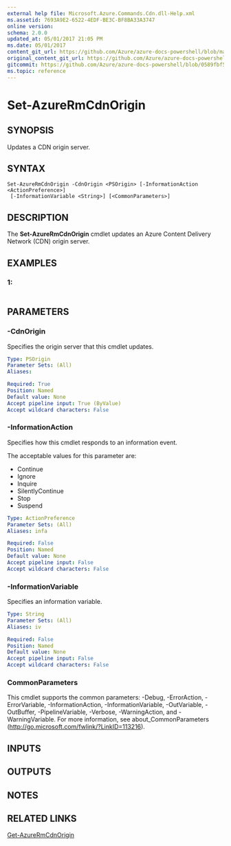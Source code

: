 ```yaml
---
external help file: Microsoft.Azure.Commands.Cdn.dll-Help.xml
ms.assetid: 7693A9E2-6522-4EDF-BE3C-BF8BA33A3747
online version:
schema: 2.0.0
updated_at: 05/01/2017 21:05 PM
ms.date: 05/01/2017
content_git_url: https://github.com/Azure/azure-docs-powershell/blob/master/azureps-cmdlets-docs/ResourceManager/AzureRM.Cdn/v1.0.6/Set-AzureRmCdnOrigin.md
original_content_git_url: https://github.com/Azure/azure-docs-powershell/blob/master/azureps-cmdlets-docs/ResourceManager/AzureRM.Cdn/v1.0.6/Set-AzureRmCdnOrigin.md
gitcommit: https://github.com/Azure/azure-docs-powershell/blob/0589fbf53d27e39e0cf445261d29c64fb0859d62
ms.topic: reference
---
```


# Set-AzureRmCdnOrigin

## SYNOPSIS
Updates a CDN origin server.

## SYNTAX

```
Set-AzureRmCdnOrigin -CdnOrigin <PSOrigin> [-InformationAction <ActionPreference>]
 [-InformationVariable <String>] [<CommonParameters>]
```

## DESCRIPTION
The **Set-AzureRmCdnOrigin** cmdlet updates an Azure Content Delivery Network (CDN) origin server.

## EXAMPLES

### 1:
```

```

## PARAMETERS

### -CdnOrigin
Specifies the origin server that this cmdlet updates.

```yaml
Type: PSOrigin
Parameter Sets: (All)
Aliases: 

Required: True
Position: Named
Default value: None
Accept pipeline input: True (ByValue)
Accept wildcard characters: False
```

### -InformationAction
Specifies how this cmdlet responds to an information event.

The acceptable values for this parameter are:

- Continue
- Ignore
- Inquire
- SilentlyContinue
- Stop
- Suspend

```yaml
Type: ActionPreference
Parameter Sets: (All)
Aliases: infa

Required: False
Position: Named
Default value: None
Accept pipeline input: False
Accept wildcard characters: False
```

### -InformationVariable
Specifies an information variable.

```yaml
Type: String
Parameter Sets: (All)
Aliases: iv

Required: False
Position: Named
Default value: None
Accept pipeline input: False
Accept wildcard characters: False
```

### CommonParameters
This cmdlet supports the common parameters: -Debug, -ErrorAction, -ErrorVariable, -InformationAction, -InformationVariable, -OutVariable, -OutBuffer, -PipelineVariable, -Verbose, -WarningAction, and -WarningVariable. For more information, see about_CommonParameters (http://go.microsoft.com/fwlink/?LinkID=113216).

## INPUTS

## OUTPUTS

## NOTES

## RELATED LINKS

[Get-AzureRmCdnOrigin](./Get-AzureRmCdnOrigin.md)


